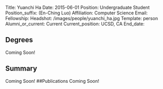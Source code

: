 Title: Yuanchi Ha
Date: 2015-06-01
Position: Undergraduate Student
Position_suffix: (En-Ching Luo)
Affiliation: Computer Science
Email: 
Fellowship:
Headshot: /images/people/yuanchi_ha.jpg
Template: person
Alumni_or_current: Current
Current_position: UCSD, CA
End_date: 
<!-- Status: draft -->

## Degrees
Coming Soon!
## Summary
Coming Soon!
##Publications
Coming Soon!